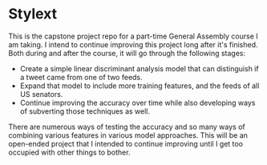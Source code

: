 # Stylext
This is the capstone project repo for a part-time General Assembly course I am taking. I intend to continue improving this project long after it's finished. Both during and after the course, it will go through the following stages:

* Create a simple linear discriminant analysis model that can distinguish if a tweet came from one of two feeds.
* Expand that model to include more training features, and the feeds of all US senators.
* Continue improving the accuracy over time while also developing ways of subverting those techniques as well.

There are numerous ways of testing the accuracy and so many ways of combining various features in various model approaches. This will be an open-ended project that I intended to continue improving until I get too occupied with other things to bother. 
